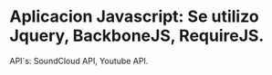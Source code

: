 Aplicacion Javascript: Se utilizo Jquery, BackboneJS, RequireJS.
================================================================
API´s: SoundCloud API, Youtube API.